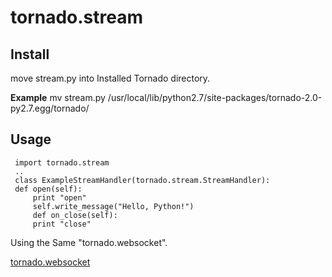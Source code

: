 #  tornado.stream


## Install 

  move stream.py into Installed Tornado directory.

**Example**
  mv stream.py  /usr/local/lib/python2.7/site-packages/tornado-2.0-py2.7.egg/tornado/


## Usage

     import tornado.stream
     ..
     class ExampleStreamHandler(tornado.stream.StreamHandler):
	 def open(self):
	     print "open"
	     self.write_message("Hello, Python!")
         def on_close(self):
	     print "close"

  Using the Same "tornado.websocket".

  [tornado.websocket](http://www.tornadoweb.org/documentation/websocket.html, "tornado.websocket")



